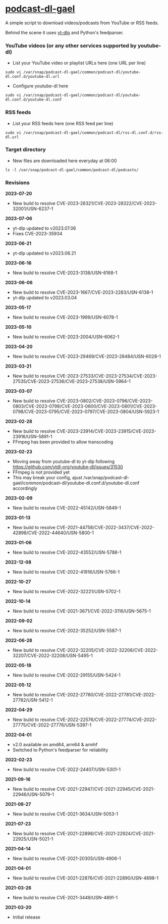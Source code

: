 # [podcast-dl-gael](https://snapcraft.io/podcast-dl-gael)

A simple script to download videos/podcasts from YouTube or RSS feeds.

Behind the scene it uses [yt-dlp](https://github.com/yt-dlp/yt-dlp) and Python's feedparser.

### YouTube videos (or any other services supported by youtube-dl)

* List your YouTube video or playlist URLs here (one URL per line)
```
sudo vi /var/snap/podcast-dl-gael/common/podcast-dl/youtube-dl.conf.d/youtube-dl.url
```

* Configure youtube-dl here
```
sudo vi /var/snap/podcast-dl-gael/common/podcast-dl/youtube-dl.conf.d/youtube-dl.conf
```

### RSS feeds

* List your RSS feeds here (one RSS feed per line)
```
sudo vi /var/snap/podcast-dl-gael/common/podcast-dl/rss-dl.conf.d/rss-dl.url
```

### Target directory

* New files are downloaded here everyday at 06:00
```
ls -l /var/snap/podcast-dl-gael/common/podcast-dl/podcasts/
```

### Revisions

**2023-07-20**
* New build to resolve CVE-2023-28321/CVE-2023-28322/CVE-2023-32001/USN-6237-1

**2023-07-06**
* yt-dlp updated to v2023.07.06
* Fixes CVE-2023-35934

**2023-06-21**
* yt-dlp updated to v2023.06.21

**2023-06-16**
* New build to resolve CVE-2023-3138/USN-6168-1

**2023-06-06**
* New build to resolve CVE-2023-1667/CVE-2023-2283/USN-6138-1
* yt-dlp updated to v2023.03.04

**2023-05-17**
* New build to resolve CVE-2023-1999/USN-6078-1

**2023-05-10**
* New build to resolve CVE-2023-2004/USN-6062-1

**2023-04-20**
* New build to resolve CVE-2023-29469/CVE-2023-28484/USN-6028-1

**2023-03-21**
* New build to resolve CVE-2023-27533/CVE-2023-27534/CVE-2023-27535/CVE-2023-27536/CVE-2023-27538/USN-5964-1

**2023-03-07**
* New build to resolve CVE-2023-0802/CVE-2023-0796/CVE-2023-0803/CVE-2023-0799/CVE-2023-0800/CVE-2023-0801/CVE-2023-0798/CVE-2023-0795/CVE-2023-0797/CVE-2023-0804/USN-5923-1

**2023-02-28**
* New build to resolve CVE-2023-23914/CVE-2023-23915/CVE-2023-23916/USN-5891-1
* FFmpeg has been provided to allow transcoding

**2023-02-23**
* Moving away from youtube-dl to yt-dlp following https://github.com/ytdl-org/youtube-dl/issues/31530
* FFmpeg is not provided yet
* This may break your config, ajust /var/snap/podcast-dl-gael/common/podcast-dl/youtube-dl.conf.d/youtube-dl.conf accordingly

**2023-02-09**
* New build to resolve CVE-2022-45142/USN-5849-1

**2023-01-13**
* New build to resolve CVE-2021-44758/CVE-2022-3437/CVE-2022-42898/CVE-2022-44640/USN-5800-1

**2023-01-06**
* New build to resolve CVE-2022-43552/USN-5788-1

**2022-12-08**
* New build to resolve CVE-2022-41916/USN-5766-1

**2022-10-27**
* New build to resolve CVE-2022-32221/USN-5702-1

**2022-10-14**
* New build to resolve CVE-2021-3671/CVE-2022-3116/USN-5675-1

**2022-09-02**
* New build to resolve CVE-2022-35252/USN-5587-1

**2022-06-28**
* New build to resolve CVE-2022-32205/CVE-2022-32206/CVE-2022-32207/CVE-2022-32208/USN-5495-1

**2022-05-18**
* New build to resolve CVE-2022-29155/USN-5424-1

**2022-05-12**
* New build to resolve CVE-2022-27780/CVE-2022-27781/CVE-2022-27782/USN-5412-1

**2022-04-29**
* New build to resolve CVE-2022-22576/CVE-2022-27774/CVE-2022-27775/CVE-2022-27776/USN-5397-1

**2022-04-01**
* v2.0 available on amd64, arm64 & armhf
* Switched to Python's feedparser for reliability

**2022-02-23**
* New build to resolve CVE-2022-24407/USN-5301-1

**2021-09-16**
* New build to resolve CVE-2021-22947/CVE-2021-22945/CVE-2021-22946/USN-5079-1

**2021-08-27**
* New build to resolve CVE-2021-3634/USN-5053-1

**2021-07-23**
* New build to resolve CVE-2021-22898/CVE-2021-22924/CVE-2021-22925/USN-5021-1

**2021-04-14**
* New build to resolve CVE-2021-20305/USN-4906-1

**2021-04-01**
* New build to resolve CVE-2021-22876/CVE-2021-22890/USN-4898-1

**2021-03-26**
* New build to resolve CVE-2021-3449/USN-4891-1

**2021-03-20**
* Initial release

